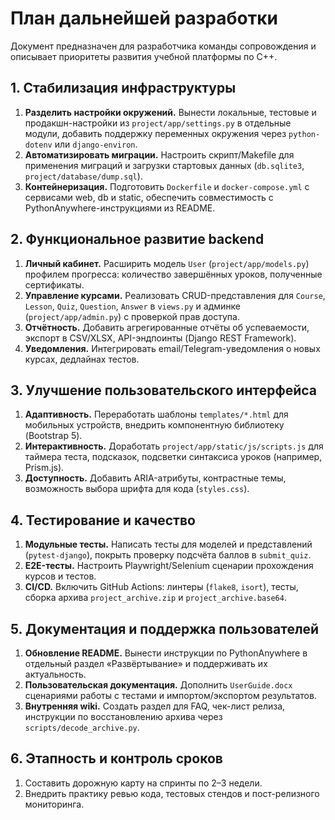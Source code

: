 # План дальнейшей разработки

Документ предназначен для разработчика команды сопровождения и описывает приоритеты развития учебной платформы по C++.

## 1. Стабилизация инфраструктуры
1. **Разделить настройки окружений.** Вынести локальные, тестовые и продакшн-настройки из `project/app/settings.py` в отдельные модули, добавить поддержку переменных окружения через `python-dotenv` или `django-environ`.
2. **Автоматизировать миграции.** Настроить скрипт/Makefile для применения миграций и загрузки стартовых данных (`db.sqlite3`, `project/database/dump.sql`).
3. **Контейнеризация.** Подготовить `Dockerfile` и `docker-compose.yml` с сервисами web, db и static, обеспечить совместимость с PythonAnywhere-инструкциями из README.

## 2. Функциональное развитие backend
1. **Личный кабинет.** Расширить модель `User` (`project/app/models.py`) профилем прогресса: количество завершённых уроков, полученные сертификаты.
2. **Управление курсами.** Реализовать CRUD-представления для `Course`, `Lesson`, `Quiz`, `Question`, `Answer` в `views.py` и админке (`project/app/admin.py`) с проверкой прав доступа.
3. **Отчётность.** Добавить агрегированные отчёты об успеваемости, экспорт в CSV/XLSX, API-эндпоинты (Django REST Framework).
4. **Уведомления.** Интегрировать email/Telegram-уведомления о новых курсах, дедлайнах тестов.

## 3. Улучшение пользовательского интерфейса
1. **Адаптивность.** Переработать шаблоны `templates/*.html` для мобильных устройств, внедрить компонентную библиотеку (Bootstrap 5).
2. **Интерактивность.** Доработать `project/app/static/js/scripts.js` для таймера теста, подсказок, подсветки синтаксиса уроков (например, Prism.js).
3. **Доступность.** Добавить ARIA-атрибуты, контрастные темы, возможность выбора шрифта для кода (`styles.css`).

## 4. Тестирование и качество
1. **Модульные тесты.** Написать тесты для моделей и представлений (`pytest-django`), покрыть проверку подсчёта баллов в `submit_quiz`.
2. **E2E-тесты.** Настроить Playwright/Selenium сценарии прохождения курсов и тестов.
3. **CI/CD.** Включить GitHub Actions: линтеры (`flake8`, `isort`), тесты, сборка архива `project_archive.zip` и `project_archive.base64`.

## 5. Документация и поддержка пользователей
1. **Обновление README.** Вынести инструкции по PythonAnywhere в отдельный раздел «Развёртывание» и поддерживать их актуальность.
2. **Пользовательская документация.** Дополнить `UserGuide.docx` сценариями работы с тестами и импортом/экспортом результатов.
3. **Внутренняя wiki.** Создать раздел для FAQ, чек-лист релиза, инструкции по восстановлению архива через `scripts/decode_archive.py`.

## 6. Этапность и контроль сроков
1. Составить дорожную карту на спринты по 2–3 недели.
2. Внедрить практику ревью кода, тестовых стендов и пост-релизного мониторинга.
